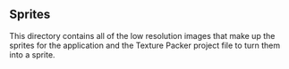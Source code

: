 Sprites
--------------------------------------

This directory contains all of the low resolution images that make up the sprites for the application and the Texture Packer project file to turn them into a sprite.